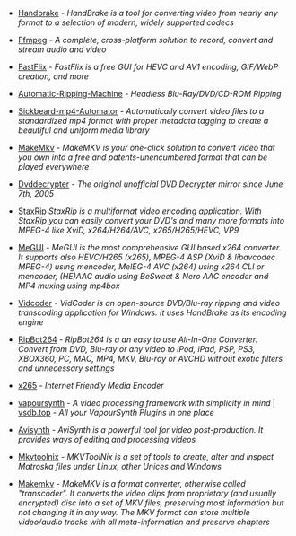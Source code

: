 * [Handbrake](https://handbrake.fr/) - *HandBrake is a tool for converting video from nearly any format to a selection of modern, widely supported codecs*

* [Ffmpeg](https://ffmpeg.org/) - *A complete, cross-platform solution to record, convert and stream audio and video*

* [FastFlix](https://github.com/cdgriffith/FastFlix) - *FastFlix is a free GUI for HEVC and AV1 encoding, GIF/WebP creation, and more*

* [Automatic-Ripping-Machine](https://b3n.org/automatic-ripping-machine/) - *Headless Blu-Ray/DVD/CD-ROM Ripping*

* [Sickbeard-mp4-Automator](https://github.com/mdhiggins/sickbeard_mp4_automator) - *Automatically convert video files to a standardized mp4 format with proper metadata tagging to create a beautiful and uniform media library*

* [MakeMkv](http://www.makemkv.com/) - *MakeMKV is your one-click solution to convert video that you own into a free and patents-unencumbered format that can be played everywhere*

* [Dvddecrypter](http://dvddecrypter.org.uk/) - *The original unofficial DVD Decrypter mirror since June 7th, 2005*

* [StaxRip](https://github.com/staxrip/staxrip) *StaxRip is a multiformat video encoding application. With StaxRip you can easily convert your DVD's and many more formats into MPEG-4 like XviD, x264/H264/AVC, x265/H265/HEVC, VP9*

* [MeGUI](https://www.videohelp.com/software/MeGUI) - *MeGUI is the most comprehensive GUI based x264 converter. It supports also HEVC/H265 (x265), MPEG-4 ASP (XviD & libavcodec MPEG-4) using mencoder, MelEG-4 AVC (x264) using x264 CLI or mencoder, (HE)AAC audio using BeSweet & Nero AAC encoder and MP4 muxing using mp4box*

* [Vidcoder](https://vidcoder.net/) - *VidCoder is an open-source DVD/Blu-ray ripping and video transcoding application for Windows. It uses HandBrake as its encoding engine*

* [RipBot264](https://www.videohelp.com/software/RipBot264) - *RipBot264 is a an easy to use All-In-One Converter. Convert from DVD, Blu-ray or any video to iPod, iPad, PSP, PS3, XBOX360, PC, MAC, MP4, MKV, Blu-ray or AVCHD without exotic filters and unnecessary settings*

* [x265](http://x265.github.io/) - *Internet Friendly Media Encoder*

* [vapoursynth](https://www.vapoursynth.com/) - *A video processing framework with simplicity in mind* | [vsdb.top](https://vsdb.top/) - *All your VapourSynth Plugins in one place*

* [Avisynth](http://avisynth.nl/index.php/Main_Page) - *AviSynth is a powerful tool for video post-production. It provides ways of editing and processing videos*

* [Mkvtoolnix](https://mkvtoolnix.download/) - *MKVToolNix is a set of tools to create, alter and inspect Matroska files under Linux, other Unices and Windows*

* [Makemkv](https://www.makemkv.com/) - *MakeMKV is a format converter, otherwise called "transcoder". It converts the video clips from proprietary (and usually encrypted) disc into a set of MKV files, preserving most information but not changing it in any way. The MKV format can store multiple video/audio tracks with all meta-information and preserve chapters*

